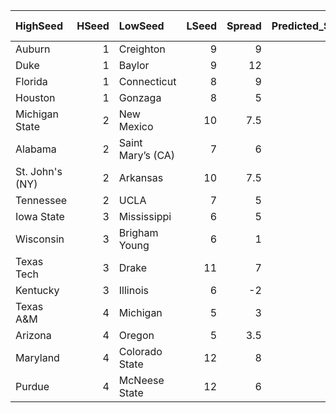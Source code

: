 | HighSeed        |   HSeed | LowSeed           |   LSeed |   Spread |   Predicted_Score_Diff |   Actual Score | WinLoss   |
|:----------------|--------:|:------------------|--------:|---------:|-----------------------:|---------------:|:----------|
| Auburn          |       1 | Creighton         |       9 |      9   |                  1.402 |             12 | Loss      |
| Duke            |       1 | Baylor            |       9 |     12   |                 -2.571 |             23 | Loss      |
| Florida         |       1 | Connecticut       |       8 |      9   |                  0.675 |              2 | Win       |
| Houston         |       1 | Gonzaga           |       8 |      5   |                  1.78  |              5 | Loss      |
| Michigan State  |       2 | New Mexico        |      10 |      7.5 |                  9.906 |              8 | Win       |
| Alabama         |       2 | Saint Mary’s (CA) |       7 |      6   |                  7.045 |             14 | Win       |
| St. John's (NY) |       2 | Arkansas          |      10 |      7.5 |                 -1.143 |             -9 | Win       |
| Tennessee       |       2 | UCLA              |       7 |      5   |                  4.59  |              9 | Loss      |
| Iowa State      |       3 | Mississippi       |       6 |      5   |                 -2.607 |            -13 | Win       |
| Wisconsin       |       3 | Brigham Young     |       6 |      1   |                  3.422 |             -2 | Loss      |
| Texas Tech      |       3 | Drake             |      11 |      7   |                 11.906 |             13 | Win       |
| Kentucky        |       3 | Illinois          |       6 |     -2   |                  5.183 |              9 | Win       |
| Texas A&M       |       4 | Michigan          |       5 |      3   |                  2.286 |            -12 | Win       |
| Arizona         |       4 | Oregon            |       5 |      3.5 |                  3.466 |              4 | Loss      |
| Maryland        |       4 | Colorado State    |      12 |      8   |                 -0.881 |              1 | Win       |
| Purdue          |       4 | McNeese State     |      12 |      6   |                  8.961 |             14 | Win       |